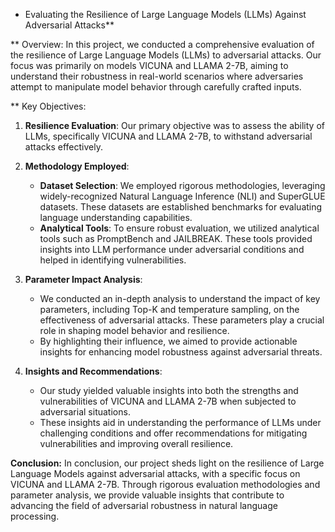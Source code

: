 
* Evaluating the Resilience of Large Language Models (LLMs) Against Adversarial Attacks**

** Overview:
In this project, we conducted a comprehensive evaluation of the resilience of Large Language Models (LLMs) to adversarial attacks. Our focus was primarily on models VICUNA and LLAMA 2-7B, aiming to understand their robustness in real-world scenarios where adversaries attempt to manipulate model behavior through carefully crafted inputs.

** Key Objectives:
1. **Resilience Evaluation**: Our primary objective was to assess the ability of LLMs, specifically VICUNA and LLAMA 2-7B, to withstand adversarial attacks effectively.

2. **Methodology Employed**:
   - **Dataset Selection**: We employed rigorous methodologies, leveraging widely-recognized Natural Language Inference (NLI) and SuperGLUE datasets. These datasets are established benchmarks for evaluating language understanding capabilities.
   - **Analytical Tools**: To ensure robust evaluation, we utilized analytical tools such as PromptBench and JAILBREAK. These tools provided insights into LLM performance under adversarial conditions and helped in identifying vulnerabilities.

3. **Parameter Impact Analysis**:
   - We conducted an in-depth analysis to understand the impact of key parameters, including Top-K and temperature sampling, on the effectiveness of adversarial attacks. These parameters play a crucial role in shaping model behavior and resilience.
   - By highlighting their influence, we aimed to provide actionable insights for enhancing model robustness against adversarial threats.

4. **Insights and Recommendations**:
   - Our study yielded valuable insights into both the strengths and vulnerabilities of VICUNA and LLAMA 2-7B when subjected to adversarial situations.
   - These insights aid in understanding the performance of LLMs under challenging conditions and offer recommendations for mitigating vulnerabilities and improving overall resilience.

**Conclusion:**
In conclusion, our project sheds light on the resilience of Large Language Models against adversarial attacks, with a specific focus on VICUNA and LLAMA 2-7B. Through rigorous evaluation methodologies and parameter analysis, we provide valuable insights that contribute to advancing the field of adversarial robustness in natural language processing.
